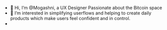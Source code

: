 - 👋 Hi, I’m @Mogashni, a UX Designer Passionate about the Bitcoin space
- 👀 I’m interested in simplifying userflows and helping to create daily products which make users feel confident and in control.
- 

<!---
Mogashni/Mogashni is a ✨ special ✨ repository because its `README.md` (this file) appears on your GitHub profile.
You can click the Preview link to take a look at your changes.
--->
